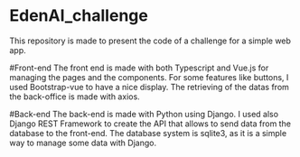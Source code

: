 # EdenAI_challenge

This repository is made to present the code of a challenge for a simple web app.

#Front-end
The front end is made with both Typescript and Vue.js for managing the pages and the components. For some features like buttons, I used Bootstrap-vue to have a nice display.
The retrieving of the datas from the back-office is made with axios.

#Back-end
The back-end is made with Python using Django. I used also Django REST Framework to create the API that allows to send data from the database to the front-end.
The database system is sqlite3, as it is a simple way to manage some data with Django.
